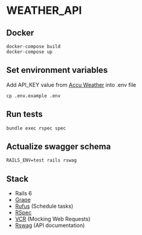 # WEATHER_API

## Docker
```
docker-compose build
docker-compose up
```

## Set environment variables
Add API_KEY value from [Accu Weather](https://developer.accuweather.com/) into .env file
```
cp .env.example .env
```

## Run tests
```
bundle exec rspec spec
```

## Actualize swagger schema
```
RAILS_ENV=test rails rswag
```

## Stack
* Rails 6
* [Grape](https://github.com/ruby-grape/grape)
* [Rufus](https://github.com/jmettraux/rufus-scheduler) (Schedule tasks)
* [RSpec](https://github.com/rspec/rspec-rails)
* [VCR](https://github.com/vcr/vcr) (Mocking Web Requests)
* [Rswag](https://github.com/rswag/rswag) (API documentation)
